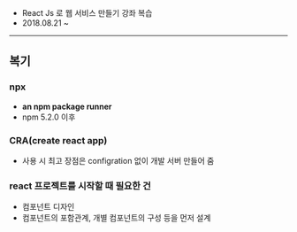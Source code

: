- React Js 로 웹 서비스 만들기 강좌 복습
- 2018.08.21 ~ 

- - - -

## **복기**

### npx
- **an npm package runner**
- npm 5.2.0 이후 

### CRA(create react app)
- 사용 시 최고 장점은 configration 없이 개발 서버 만들어 줌

### react 프로젝트를 시작할 때 필요한 건
- 컴포넌트 디자인
- 컴포넌트의 포함관계, 개별 컴포넌트의 구성 등을 먼저 설계